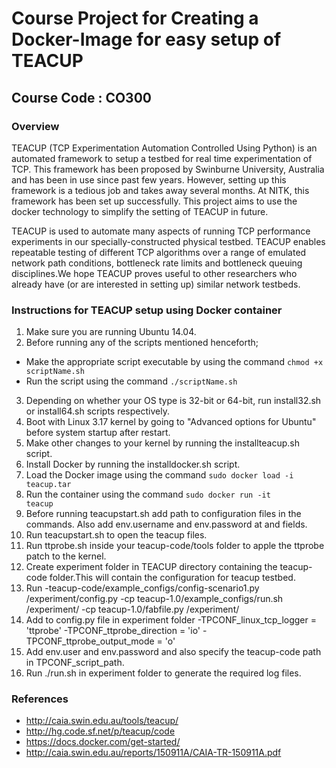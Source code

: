 # Course Project for Creating a Docker-Image for easy setup of TEACUP 
## Course Code : CO300

### Overview
TEACUP (TCP Experimentation Automation Controlled Using Python) is an automated framework to setup a testbed for 
real time experimentation of TCP. This framework has been proposed by Swinburne University, Australia and has 
been in use since past few years. 
However, setting up this framework is a tedious job and takes away several months. 
At NITK, this framework has been set up successfully. This project aims to use the docker technology to simplify the 
setting of TEACUP in future.

TEACUP is used to automate many aspects of running TCP performance experiments in our specially-constructed physical testbed. TEACUP enables repeatable testing of different TCP algorithms over a range of emulated network path conditions, bottleneck rate limits and bottleneck queuing disciplines.We hope TEACUP proves useful to other researchers who already have (or are interested in setting up) similar network testbeds.

### Instructions for TEACUP setup using Docker container
1. Make sure you are running Ubuntu 14.04.
2. Before running any of the scripts mentioned henceforth;
  - Make the appropriate script executable by using the command 
    <code>chmod +x scriptName.sh</code>
  - Run the script using the command 
    <code>./scriptName.sh</code>
3. Depending on whether your OS type is 32-bit or 64-bit, run install32.sh or install64.sh scripts respectively.
4. Boot with Linux 3.17 kernel by going to "Advanced options for Ubuntu" before system startup after restart. 
5. Make other changes to your kernel by running the installteacup.sh script. 
6. Install Docker by running the installdocker.sh script.
7. Load the Docker image using the command <code>sudo docker load -i teacup.tar</code>
8. Run the container using the command <code>sudo docker run -it teacup</code>
9. Before running teacupstart.sh add path to configuration files in the commands. Also add env.username and env.password at <username> and <password> fields.
10. Run teacupstart.sh to open the teacup files.
11. Run ttprobe.sh inside your teacup-code/tools folder to apple the ttprobe patch to the kernel.
10. Create experiment folder in TEACUP directory containing the teacup-code folder.This will contain the configuration for teacup testbed.
11. Run 
-teacup-code/example_configs/config-scenario1.py /experiment/config.py
-cp teacup-1.0/example_configs/run.sh /experiment/
-cp teacup-1.0/fabfile.py /experiment/
12. Add to config.py file in experiment folder
-TPCONF_linux_tcp_logger = 'ttprobe'
-TPCONF_ttprobe_direction = 'io'
-TPCONF_ttprobe_output_mode = 'o'
13. Add env.user and env.password and also specify the teacup-code path in TPCONF_script_path.
14. Run ./run.sh in experiment folder to generate the required log files.

### References
+ http://caia.swin.edu.au/tools/teacup/
+ http://hg.code.sf.net/p/teacup/code
+ https://docs.docker.com/get-started/
+ http://caia.swin.edu.au/reports/150911A/CAIA-TR-150911A.pdf
